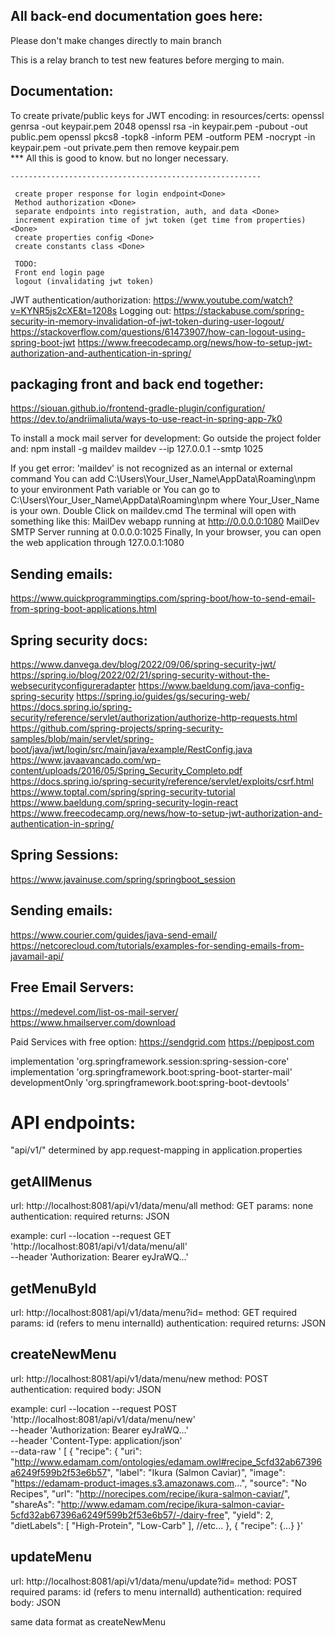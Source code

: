 
## All back-end documentation goes here:
Please don't make changes directly to main branch

This is a relay branch to test new features before merging to main.

## Documentation:
To create private/public keys for JWT encoding:
    in resources/certs:
        openssl genrsa -out keypair.pem 2048
        openssl rsa -in keypair.pem -pubout -out public.pem
        openssl pkcs8 -topk8 -inform PEM -outform PEM -nocrypt -in keypair.pem -out private.pem
    then remove keypair.pem    
    *** All this is good to know. but no longer necessary.

    --------------------------------------------------------
     
     create proper response for login endpoint<Done>     
     Method authorization <Done>
     separate endpoints into registration, auth, and data <Done>
     increment expiration time of jwt token (get time from properties) <Done>
     create properties config <Done>
     create constants class <Done>

     TODO:
     Front end login page
     logout (invalidating jwt token)

JWT authentication/authorization: 
    https://www.youtube.com/watch?v=KYNR5js2cXE&t=1208s
    Logging out:
    https://stackabuse.com/spring-security-in-memory-invalidation-of-jwt-token-during-user-logout/
    https://stackoverflow.com/questions/61473907/how-can-logout-using-spring-boot-jwt
    https://www.freecodecamp.org/news/how-to-setup-jwt-authorization-and-authentication-in-spring/

## packaging front and back end together:
https://siouan.github.io/frontend-gradle-plugin/configuration/
https://dev.to/andriimaliuta/ways-to-use-react-in-spring-app-7k0

To install a mock mail server for development:
    Go outside the project folder and:
    npm install -g maildev
    maildev --ip 127.0.0.1 --smtp 1025

If you get error: 'maildev' is not recognized as an internal or external command
You can add C:\Users\Your_User_Name\AppData\Roaming\npm to your environment Path variable or
You can go to C:\Users\Your_User_Name\AppData\Roaming\npm where Your_User_Name is your own.
Double Click on maildev.cmd The terminal will open with something like this:
MailDev webapp running at http://0.0.0.0:1080
MailDev SMTP Server running at 0.0.0.0:1025
Finally, In your browser, you can open the web application through 127.0.0.1:1080


## Sending emails:
https://www.quickprogrammingtips.com/spring-boot/how-to-send-email-from-spring-boot-applications.html


## Spring security docs:
https://www.danvega.dev/blog/2022/09/06/spring-security-jwt/
https://spring.io/blog/2022/02/21/spring-security-without-the-websecurityconfigureradapter
https://www.baeldung.com/java-config-spring-security
https://spring.io/guides/gs/securing-web/
https://docs.spring.io/spring-security/reference/servlet/authorization/authorize-http-requests.html
https://github.com/spring-projects/spring-security-samples/blob/main/servlet/spring-boot/java/jwt/login/src/main/java/example/RestConfig.java
https://www.javaavancado.com/wp-content/uploads/2016/05/Spring_Security_Completo.pdf
https://docs.spring.io/spring-security/reference/servlet/exploits/csrf.html
https://www.toptal.com/spring/spring-security-tutorial
https://www.baeldung.com/spring-security-login-react
https://www.freecodecamp.org/news/how-to-setup-jwt-authorization-and-authentication-in-spring/


## Spring Sessions:
https://www.javainuse.com/spring/springboot_session

## Sending emails:
https://www.courier.com/guides/java-send-email/
https://netcorecloud.com/tutorials/examples-for-sending-emails-from-javamail-api/

## Free Email Servers:
https://medevel.com/list-os-mail-server/
https://www.hmailserver.com/download

Paid Services with free option:
https://sendgrid.com
https://pepipost.com



implementation 'org.springframework.session:spring-session-core'
implementation 'org.springframework.boot:spring-boot-starter-mail'
developmentOnly 'org.springframework.boot:spring-boot-devtools'



# API endpoints:
"api/v1/" determined by app.request-mapping in application.properties

## getAllMenus
url: http://localhost:8081/api/v1/data/menu/all
method: GET
params: none
authentication: required
returns: JSON

example:
curl --location --request GET 'http://localhost:8081/api/v1/data/menu/all' \
--header 'Authorization: Bearer eyJraWQ...'

## getMenuById
url: http://localhost:8081/api/v1/data/menu?id=<int>
method: GET
required params: id (refers to menu internalId)
authentication: required
returns: JSON

## createNewMenu
url: http://localhost:8081/api/v1/data/menu/new
method: POST
authentication: required
body: JSON

example:
curl --location --request POST 'http://localhost:8081/api/v1/data/menu/new' \
--header 'Authorization: Bearer eyJraWQ...' \
--header 'Content-Type: application/json' \
--data-raw '
[
    {
        "recipe": {
            "uri": "http://www.edamam.com/ontologies/edamam.owl#recipe_5cfd32ab67396a6249f599b2f53e6b57",
            "label": "Ikura (Salmon Caviar)",
            "image": "https://edamam-product-images.s3.amazonaws.com...",
            "source": "No Recipes",
            "url": "http://norecipes.com/recipe/ikura-salmon-caviar/",
            "shareAs": "http://www.edamam.com/recipe/ikura-salmon-caviar-5cfd32ab67396a6249f599b2f53e6b57/-/dairy-free",
            "yield": 2,
            "dietLabels": [
                "High-Protein",
                "Low-Carb"
            ],
            //etc...
    },
    {
        "recipe": {...}
    }'

## updateMenu
url: http://localhost:8081/api/v1/data/menu/update?id=<int>
method: POST
required params: id (refers to menu internalId)
authentication: required
body: JSON

same data format as createNewMenu